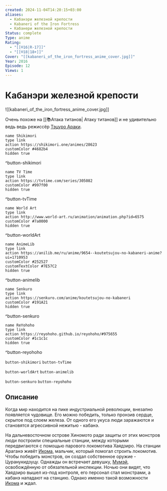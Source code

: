 ```yaml
---
created: 2024-11-04T14:20:15+03:00
aliases:
  - Кабанэри железной крепости
  - Kabaneri of the Iron Fortress
  - Кабанери железной крепости
Status: complete
Type: anime
Rating:
  - "[[®️16|R-17]]"
  - "[[®️18|18+]]"
Cover: "[[kabaneri_of_the_iron_fortress_anime_cover.jpg]]"
Year: 2016
Episode: 12
Views: 1
---
```


# Кабанэри железной крепости

![[kabaneri_of_the_iron_fortress_anime_cover.jpg]]

Очень похоже на [[📚Атака титанов| Атаку титанов]] и не удивительно ведь ведь режиссёр [Тэцуро Араки](https://shikimori.one/people/5088-tetsurou-araki).

```button
name Shikimori
type link
action https://shikimori.one/animes/28623
customColor #4682b4
hidden true
```
^button-shikimori

```button
name TV Time
type link
action https://tvtime.com/series/305082
customColor #997f00
hidden true
```
^button-tvTime

```button
name World Art
type link
action http://www.world-art.ru/animation/animation.php?id=6575
customColor #7a0000
hidden true
```
^button-worldArt

```button
name AnimeLib
type link
action https://anilib.me/ru/anime/9654--koutetsujou-no-kabaneri-anime?ui=1710953
customColor #252527
customTextColor #7E57C2
hidden true
```
^button-animelib

```button
name Senkuro
type link
action https://senkuro.com/anime/koutetsujou-no-kabaneri
customColor #191A21
hidden true
```
^button-senkuro

```button
name ReYohoho
type link
action https://reyohoho.github.io/reyohoho/#975655
customColor #1c1c1c
hidden true
```
^button-reyohoho

`button-shikimori` `button-tvTime`

`button-worldArt` `button-animelib`

`button-senkuro` `button-reyohoho`

## Описание

Когда мир находится на пике индустриальной революции, внезапно появляется чудовище. Его можно победить, только пронзив сердце, скрытое под слоем железа. От одного его укуса люди заражаются и становятся агрессивной нежитью - кабанэ.

На дальневосточном острове Хиномото ради защиты от этих монстров люди построили специальные станции, между которыми передвигаются с помощью парового локомотива Хаядзиро. На станции Араганэ живёт [Икома](https://shikimori.one/characters/136528-ikoma), мальчик, который помогал строить локомотив. Чтобы победить монстров, он создал собственное оружие - Цуранукидзуцу. Однажды он встречает девушку, [Мумэй](https://shikimori.one/characters/136529-mumei), освобождённую от обязательной инспекции. Ночью они видят, что Хаядзиро вышел из-под контроля, его персонал стал монстрами, а кабанэ нападают на станцию. Однако именно такой возможности [Икома](https://shikimori.one/characters/136528-ikoma) и ждал.
